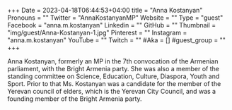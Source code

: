 +++
Date = 2023-04-18T06:44:53+04:00
title = "Anna Kostanyan"
Pronouns = ""
Twitter = "AnnaKostanyanMP"
Website = ""
Type = "guest"
Facebook = "anna.m.kostanyan"
Linkedin = ""
GitHub = ""
Thumbnail = "img/guest/Anna-Kostanyan-1.jpg"
Pinterest = ""
Instagram = "anna.m.kostanyan"
YouTube = ""
Twitch = ""
#Aka = []
#guest_group = ""
+++

Anna Kostanyan, formerly an MP in the 7th convocation of the Armenian parliament, with the Bright Armenia party. She was also a member of the standing committee on Science, Education, Culture, Diaspora, Youth and Sport. Prior to that Ms. Kostanyan was a candidate for the member of the Yerevan council of elders, which is the Yerevan City Council, and was a founding member of the Bright Armenia party.

